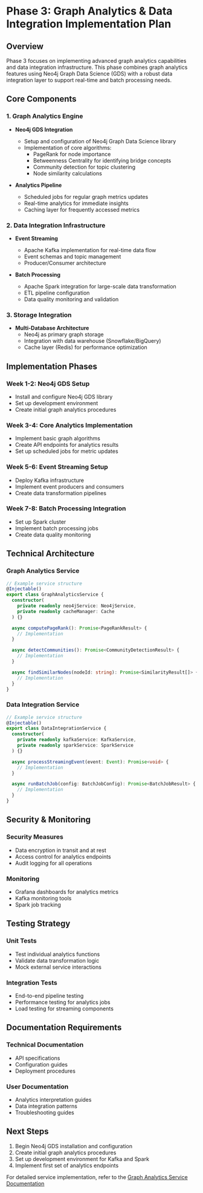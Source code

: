 # Phase 3: Graph Analytics & Data Integration Implementation Plan

## Overview

Phase 3 focuses on implementing advanced graph analytics capabilities and data integration infrastructure. This phase combines graph analytics features using Neo4j Graph Data Science (GDS) with a robust data integration layer to support real-time and batch processing needs.

## Core Components

### 1. Graph Analytics Engine
- **Neo4j GDS Integration**
  - Setup and configuration of Neo4j Graph Data Science library
  - Implementation of core algorithms:
    - PageRank for node importance
    - Betweenness Centrality for identifying bridge concepts
    - Community detection for topic clustering
    - Node similarity calculations
  
- **Analytics Pipeline**
  - Scheduled jobs for regular graph metrics updates
  - Real-time analytics for immediate insights
  - Caching layer for frequently accessed metrics

### 2. Data Integration Infrastructure
- **Event Streaming**
  - Apache Kafka implementation for real-time data flow
  - Event schemas and topic management
  - Producer/Consumer architecture

- **Batch Processing**
  - Apache Spark integration for large-scale data transformation
  - ETL pipeline configuration
  - Data quality monitoring and validation

### 3. Storage Integration
- **Multi-Database Architecture**
  - Neo4j as primary graph storage
  - Integration with data warehouse (Snowflake/BigQuery)
  - Cache layer (Redis) for performance optimization

## Implementation Phases

### Week 1-2: Neo4j GDS Setup
- Install and configure Neo4j GDS library
- Set up development environment
- Create initial graph analytics procedures

### Week 3-4: Core Analytics Implementation
- Implement basic graph algorithms
- Create API endpoints for analytics results
- Set up scheduled jobs for metric updates

### Week 5-6: Event Streaming Setup
- Deploy Kafka infrastructure
- Implement event producers and consumers
- Create data transformation pipelines

### Week 7-8: Batch Processing Integration
- Set up Spark cluster
- Implement batch processing jobs
- Create data quality monitoring

## Technical Architecture

### Graph Analytics Service
```typescript
// Example service structure
@Injectable()
export class GraphAnalyticsService {
  constructor(
    private readonly neo4jService: Neo4jService,
    private readonly cacheManager: Cache
  ) {}

  async computePageRank(): Promise<PageRankResult> {
    // Implementation
  }

  async detectCommunities(): Promise<CommunityDetectionResult> {
    // Implementation
  }

  async findSimilarNodes(nodeId: string): Promise<SimilarityResult[]> {
    // Implementation
  }
}
```

### Data Integration Service
```typescript
// Example service structure
@Injectable()
export class DataIntegrationService {
  constructor(
    private readonly kafkaService: KafkaService,
    private readonly sparkService: SparkService
  ) {}

  async processStreamingEvent(event: Event): Promise<void> {
    // Implementation
  }

  async runBatchJob(config: BatchJobConfig): Promise<BatchJobResult> {
    // Implementation
  }
}
```

## Security & Monitoring

### Security Measures
- Data encryption in transit and at rest
- Access control for analytics endpoints
- Audit logging for all operations

### Monitoring
- Grafana dashboards for analytics metrics
- Kafka monitoring tools
- Spark job tracking

## Testing Strategy

### Unit Tests
- Test individual analytics functions
- Validate data transformation logic
- Mock external service interactions

### Integration Tests
- End-to-end pipeline testing
- Performance testing for analytics jobs
- Load testing for streaming components

## Documentation Requirements

### Technical Documentation
- API specifications
- Configuration guides
- Deployment procedures

### User Documentation
- Analytics interpretation guides
- Data integration patterns
- Troubleshooting guides

## Next Steps

1. Begin Neo4j GDS installation and configuration
2. Create initial graph analytics procedures
3. Set up development environment for Kafka and Spark
4. Implement first set of analytics endpoints

For detailed service implementation, refer to the [Graph Analytics Service Documentation](../services/graph-analytics-service/README.md)